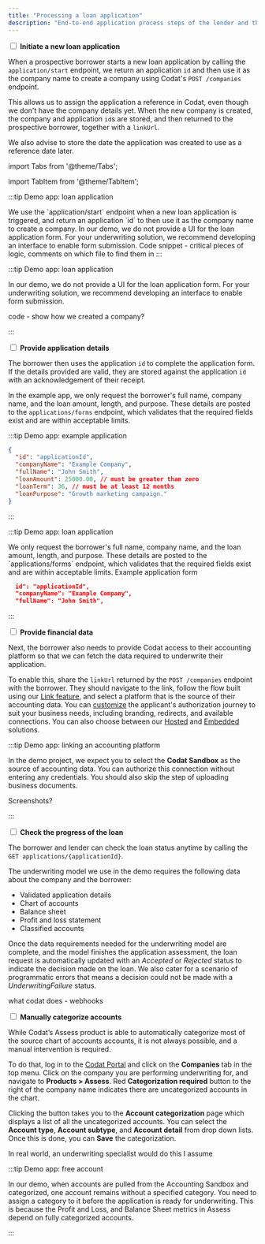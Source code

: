 ```yaml
---
title: "Processing a loan application"
description: "End-to-end application process steps of the lender and the borrower"
---
```


<input type="checkbox" unchecked /> <b>Initiate a new loan application</b>  

When a prospective borrower starts a new loan application by calling the `application/start` endpoint, we return an application `id` and then use it as the company name to create a company using Codat's `POST /companies` endpoint. 

This allows us to assign the application a reference in Codat, even though we don't have the company details yet. When the new company is created, the company and application `id`s are stored, and then returned to the prospective borrower, together with a `linkUrl`.

We also advise to store the date the application was created to use as a reference date later.

import Tabs from '@theme/Tabs';

import TabItem from '@theme/TabItem';

:::tip Demo app: loan application

<Tabs>
  <TabItem value="Starting an application" label="Starting an application">We use the `application/start` endpoint when a new loan application is triggered, and return an application `id` to then use it as the company name to create a company.</TabItem>
  <TabItem value="Application UI" label="Application UI">In our demo, we do not provide a UI for the loan application form. For your underwriting solution, we recommend developing an interface to enable form submission. </TabItem>
  <TabItem value="Creating a company" label="Creating a company">Code snippet - critical pieces of logic, comments on which file to find them in </TabItem>
</Tabs>
:::




:::tip Demo app: loan application

In our demo, we do not provide a UI for the loan application form. For your underwriting solution, we recommend developing an interface to enable form submission. 

code - show how we created a company?

:::


<input type="checkbox" unchecked /> <b>Provide application details</b>  


The borrower then uses the application `id` to complete the application form. If the details provided are valid, they are stored against the application `id` with an acknowledgement of their receipt. 

In the example app, we only request the borrower's full name, company name, and the loan amount, length, and purpose. These details are posted to the `applications/forms` endpoint, which validates that the required fields exist and are within acceptable limits.

:::tip Demo app: example application

```json
{
  "id": "applicationId", 
  "companyName": "Example Company",
  "fullName": "John Smith",
  "loanAmount": 25000.00, // must be greater than zero 
  "loanTerm": 36, // must be at least 12 months
  "loanPurpose": "Growth marketing campaign."
}
```
:::

:::tip Demo app: loan application

<Tabs>
  <TabItem value="Starting an application" label="Starting an application">We only request the borrower's full name, company name, and the loan amount, length, and purpose. These details are posted to the `applications/forms` endpoint, which validates that the required fields exist and are within acceptable limits.
  </TabItem>
  <TabItem value="Application UI" label="Application UI">
  Example application form
  
  ```json
    id": "applicationId", 
    "companyName": "Example Company",
    "fullName": "John Smith",
  ```
  </TabItem>
</Tabs>
:::


<input type="checkbox" unchecked /> <b>Provide financial data</b>  

Next, the borrower also needs to provide Codat access to their accounting platform so that we can fetch the data required to underwrite their application. 

To enable this, share the `linkUrl` returned by the `POST /companies` endpoint with the borrower. They should navigate to the link, follow the flow built using our [Link feature](/auth-flow/overview), and select a platform that is the source of their accounting data. You can [customize](/auth-flow/customize/customize-link) the applicant's authorization journey to suit your business needs, including branding, redirects, and available connections. You can also choose between our [Hosted](/auth-flow/authorize-hosted-link) and [Embedded](/auth-flow/authorize-embedded-link) solutions.

:::tip Demo app: linking an accounting platform

In the demo project, we expect you to select the **Codat Sandbox** as the source of accounting data. You can authorize this connection without entering any credentials. You should also skip the step of uploading business documents. 

Screenshots?

:::

<input type="checkbox" unchecked /> <b>Check the progress of the loan</b>  


The borrower and lender can check the loan status anytime by calling the `GET applications/{applicationId}`. 

The underwriting model we use in the demo requires the following data about the company and the borrower:

- Validated application details
- Chart of accounts
- Balance sheet
- Profit and loss statement
- Classified accounts

Once the data requirements needed for the underwriting model are complete, and the model finishes the application assessment, the loan request is automatically updated with an _Accepted_ or _Rejected_ status to indicate the decision made on the loan. We also cater for a scenario of programmatic errors that means a decision could not be made with a _UnderwritingFailure_ status. 



what codat does - webhooks





<input type="checkbox" unchecked /> <b>Manually categorize accounts</b>   


While Codat’s Assess product is able to automatically categorize most of the source chart of accounts accounts, it is not always possible, and a manual intervention is required. 

To do that, log in to the [Codat Portal](https://app.codat.io/) and click on the **Companies** tab in the top menu. Click on the company you are performing underwriting for, and navigate to **Products > Assess**. Red **Categorization required** button to the right of the company name indicates there are uncategorized accounts in the chart. 

Clicking the button takes you to the **Account categorization** page which displays a list of all the uncategorized accounts. You can select the **Account type**, **Account subtype**, and **Account detail** from drop down lists. Once this is done, you can **Save** the categorization.

In real world, an underwriting specialist would do this I assume

:::tip Demo app: free account


In our demo, when accounts are pulled from the Accounting Sandbox and categorized, one account remains without a specified category. You need to assign a category to it before the application is ready for underwriting. This is because the Profit and Loss, and Balance Sheet metrics in Assess depend on fully categorized accounts.

:::
